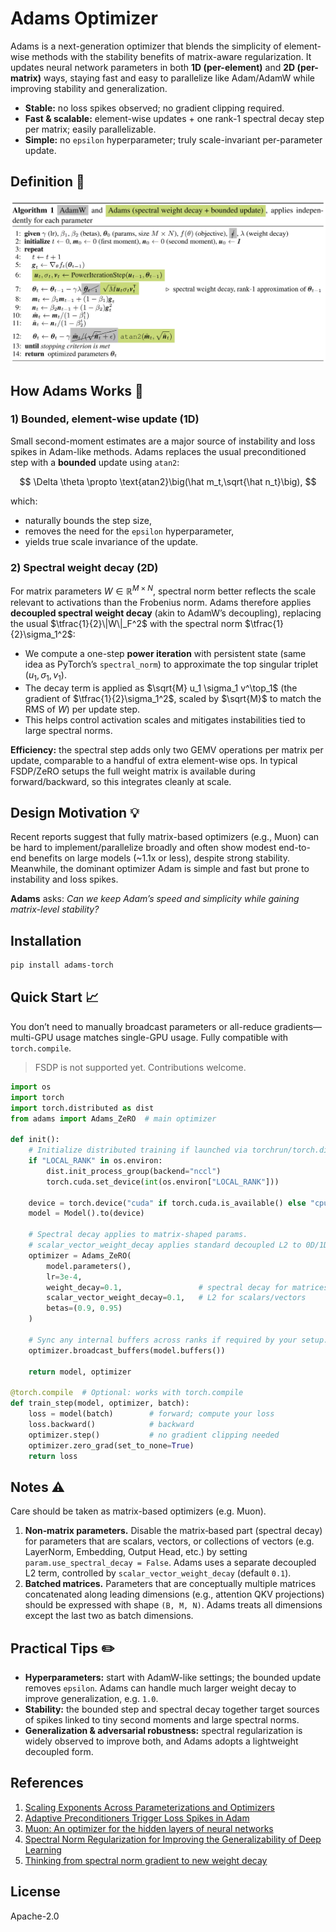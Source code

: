# Adams Optimizer

Adams is a next-generation optimizer that blends the simplicity of element-wise methods with the stability benefits of matrix-aware regularization. It updates neural network parameters in both **1D (per-element)** and **2D (per-matrix)** ways, staying fast and easy to parallelize like Adam/AdamW while improving stability and generalization.

* **Stable:** no loss spikes observed; no gradient clipping required.
* **Fast & scalable:** element-wise updates + one rank-1 spectral decay step per matrix; easily parallelizable.
* **Simple:** no `epsilon` hyperparameter; truly scale-invariant per-parameter update.

## Definition 📝

![Adams pseudocode](./assets/adams_pseudocode.png)

## How Adams Works 🌟

### 1) Bounded, element-wise update (1D)

Small second-moment estimates are a major source of instability and loss spikes in Adam-like methods. Adams replaces the usual preconditioned step with a **bounded** update using `atan2`:

$$
\Delta \theta \propto \text{atan2}\big(\hat m_t,\sqrt{\hat n_t}\big),
$$

which:

* naturally bounds the step size,
* removes the need for the `epsilon` hyperparameter,
* yields true scale invariance of the update.

### 2) Spectral weight decay (2D)

For matrix parameters $W \in \mathbb{R}^{M \times N}$, spectral norm better reflects the scale relevant to activations than the Frobenius norm. Adams therefore applies **decoupled spectral weight decay** (akin to AdamW’s decoupling), replacing the usual $\tfrac{1}{2}\|W\|_F^2$ with the spectral norm $\tfrac{1}{2}\sigma_1^2$:

* We compute a one-step **power iteration** with persistent state (same idea as PyTorch’s `spectral_norm`) to approximate the top singular triplet $(u_1, \sigma_1, v_1)$.
* The decay term is applied as $\sqrt{M} u_1 \sigma_1 v^\top_1$ (the gradient of $\tfrac{1}{2}\sigma_1^2$, scaled by $\sqrt{M}$ to match the RMS of $W$) per update step.
* This helps control activation scales and mitigates instabilities tied to large spectral norms.

**Efficiency:** the spectral step adds only two GEMV operations per matrix per update, comparable to a handful of extra element-wise ops. In typical FSDP/ZeRO setups the full weight matrix is available during forward/backward, so this integrates cleanly at scale.

## Design Motivation 💡

Recent reports suggest that fully matrix-based optimizers (e.g., Muon) can be hard to implement/parallelize broadly and often show modest end-to-end benefits on large models (~1.1x or less), despite strong stability. Meanwhile, the dominant optimizer Adam is simple and fast but prone to instability and loss spikes.

**Adams** asks: *Can we keep Adam’s speed and simplicity while gaining matrix-level stability?*

## Installation

```bash
pip install adams-torch
```

## Quick Start 📈

You don’t need to manually broadcast parameters or all-reduce gradients—multi-GPU usage matches single-GPU usage. Fully compatible with `torch.compile`.

> FSDP is not supported yet. Contributions welcome.

```python
import os
import torch
import torch.distributed as dist
from adams import Adams_ZeRO  # main optimizer

def init():
    # Initialize distributed training if launched via torchrun/torch.distributed
    if "LOCAL_RANK" in os.environ:
        dist.init_process_group(backend="nccl")
        torch.cuda.set_device(int(os.environ["LOCAL_RANK"]))

    device = torch.device("cuda" if torch.cuda.is_available() else "cpu")
    model = Model().to(device)

    # Spectral decay applies to matrix-shaped params.
    # scalar_vector_weight_decay applies standard decoupled L2 to 0D/1D params.
    optimizer = Adams_ZeRO(
        model.parameters(),
        lr=3e-4,
        weight_decay=0.1,                 # spectral decay for matrices
        scalar_vector_weight_decay=0.1,   # L2 for scalars/vectors
        betas=(0.9, 0.95)
    )

    # Sync any internal buffers across ranks if required by your setup.
    optimizer.broadcast_buffers(model.buffers())

    return model, optimizer

@torch.compile  # Optional: works with torch.compile
def train_step(model, optimizer, batch):
    loss = model(batch)        # forward; compute your loss
    loss.backward()            # backward
    optimizer.step()           # no gradient clipping needed
    optimizer.zero_grad(set_to_none=True)
    return loss
```

## Notes ⚠️

Care should be taken as matrix-based optimizers (e.g. Muon).

1. **Non‑matrix parameters.** Disable the matrix‑based part (spectral decay) for parameters that are scalars, vectors, or collections of vectors (e.g. LayerNorm, Embedding, Output Head, etc.) by setting `param.use_spectral_decay = False`. Adams uses a separate decoupled L2 term, controlled by `scalar_vector_weight_decay` (default `0.1`).
2. **Batched matrices.** Parameters that are conceptually multiple matrices concatenated along leading dimensions (e.g., attention QKV projections) should be expressed with shape `(B, M, N)`. Adams treats all dimensions except the last two as batch dimensions.

## Practical Tips ✏️

* **Hyperparameters:** start with AdamW-like settings; the bounded update removes `epsilon`. Adams can handle much larger weight decay to improve generalization, e.g. `1.0`.
* **Stability:** the bounded step and spectral decay together target sources of spikes linked to tiny second moments and large spectral norms.
* **Generalization & adversarial robustness:** spectral regularization is widely observed to improve both, and Adams adopts a lightweight decoupled form.

## References

1. [Scaling Exponents Across Parameterizations and Optimizers](https://arxiv.org/pdf/2407.05872)
2. [Adaptive Preconditioners Trigger Loss Spikes in Adam](https://arxiv.org/pdf/2506.04805)
3. [Muon: An optimizer for the hidden layers of neural networks](https://github.com/KellerJordan/Muon)
4. [Spectral Norm Regularization for Improving the
Generalizability of Deep Learning](https://arxiv.org/pdf/1705.10941)
5. [Thinking from spectral norm gradient to new weight decay](https://kexue.fm/archives/10648)

## License

Apache-2.0

